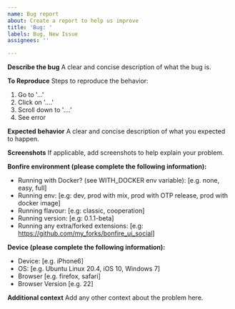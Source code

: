 ```yaml
---
name: Bug report
about: Create a report to help us improve
title: 'Bug: '
labels: Bug, New Issue
assignees: ''

---
```


**Describe the bug**
A clear and concise description of what the bug is.

**To Reproduce**
Steps to reproduce the behavior:
1. Go to '...'
2. Click on '....'
3. Scroll down to '....'
4. See error

**Expected behavior**
A clear and concise description of what you expected to happen.

**Screenshots**
If applicable, add screenshots to help explain your problem.

**Bonfire environment (please complete the following information):**
- Running with Docker? (see WITH_DOCKER env variable): [e.g. none, easy, full]
- Running env: [e.g: dev, prod with mix, prod with OTP release, prod with docker image]
- Running flavour: [e.g: classic, cooperation]
- Running version: [e.g: 0.1.1-beta]
- Running any extra/forked extensions: [e.g: https://github.com/my_forks/bonfire_ui_social]

**Device (please complete the following information):**
 - Device: [e.g. iPhone6]
 - OS: [e.g. Ubuntu Linux 20.4, iOS 10, Windows 7]
 - Browser [e.g. firefox, safari]
 - Browser Version [e.g. 22]

**Additional context**
Add any other context about the problem here.
